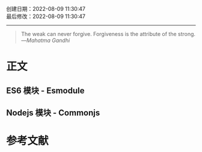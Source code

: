 创建日期：2022-08-09 11:30:47  
最后修改：2022-08-09 11:30:47

- - -

> The weak can never forgive. Forgiveness is the attribute of the strong.  
>—<cite>Mahatma Gandhi</cite>

# 正文

## ES6 模块 - Esmodule

## Nodejs 模块 - Commonjs

# 参考文献
